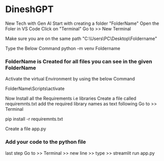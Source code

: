# DineshGPT
New Tech with Gen AI
Start with creating a folder  "FolderName"
Open the Foler in VS Code
Click on "Terminal" Go to >> New Terminal

Make sure you are on the same path "C:\Users\PC\Desktop\Foldername"

Type the Below Command
python -m venv Foldername 

### FolderName is Created for all files you can see in the given FolderName

 Activate the virtual Environment by using the below Command

 FolderName\Scripts\activate

 Now Install all the Requirements i.e libraries
 Create a file called requiremnts.txt 
 add the required library names as text
 following 
 Go to >> Terminal

 pip install -r requiremnts.txt

 Create a file app.py
 ### Add your code to the python file

 last step
Go to >> Terminal >> new line >> type >> streamlit run app.py

